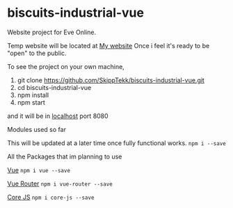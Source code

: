 # biscuits-industrial-vue
Website project for Eve Online.

Temp website will be located at [My website](https://skipptekk.com) Once i feel it's ready to be "open" to the public.

To see the project on your own machine, 
1) git clone https://github.com/SkippTekk/biscuits-industrial-vue.git
2) cd biscuits-industrial-vue
3) npm install
4) npm start

and it will be in [localhost](http://localhost:8080) port 8080

Modules used so far

This will be updated at a later time once fully functional works.
```npm i --save```

All the Packages that im planning to use

[Vue](https://www.npmjs.com/package/vue)
``npm i vue --save``

[Vue Router](https://www.npmjs.com/package/vue-router)
``npm i vue-router --save``

[Core JS](https://www.npmjs.com/package/core-js)
``npm i core-js --save``